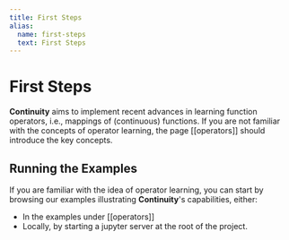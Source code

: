 ```yaml
---
title: First Steps
alias:
  name: first-steps
  text: First Steps
---
```


# First Steps

**Continuity** aims to implement recent advances in learning function operators,
i.e., mappings of (continuous) functions. If you are not familiar with the
concepts of operator learning, the page [[operators]] should introduce the
key concepts.

## Running the Examples

If you are familiar with the idea of operator learning, you can start
by browsing our examples illustrating **Continuity**'s capabilities, either:

- In the examples under [[operators]]
- Locally, by starting a jupyter server at the root of the project.
